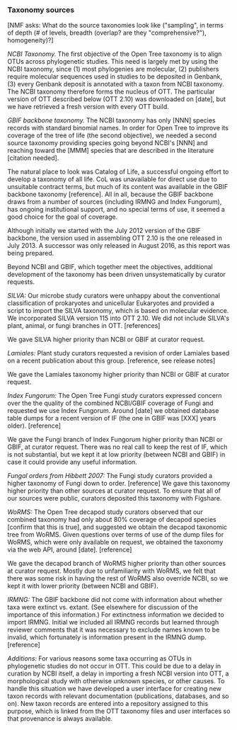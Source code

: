 ### Taxonomy sources

[NMF asks: What do the source taxonomies look like ("sampling", in
terms of depth (# of levels, breadth (overlap? are they
"comprehensive?"), homogeneity)?]

*NCBI Taxonomy.*  The first objective of the Open Tree taxonomy is to
align OTUs across phylogenetic studies.  This need is largely met by
using the NCBI taxonomy, since (1) most phylogenies are molecular, (2)
publishers require molecular sequences used in studies to be deposited
in Genbank, (3) every Genbank deposit is annotated with a taxon from
NCBI taxonomy.  The NCBI taxonomy therefore forms the nucleus of OTT.
The particular version of OTT described below (OTT 2.10) was downloaded on
[date], but we have retrieved a fresh version with every OTT build.

*GBIF backbone taxonomy.*  The NCBI taxonomy has only [NNN] species
records with standard binomial names.  In order for Open Tree to
improve its coverage of the tree of life (the second objective), we
needed a second source taxonomy providing species going beyond NCBI's
[NNN] and reaching toward the [MMM] species that are described in the
literature [citation needed].

The natural place to look was Catalog of Life, a successful ongoing
effort to develop a taxonomy of all life.  CoL was unavailable for
direct use due to unsuitable contract terms, but much of its content
was available in the GBIF backbone taxonomy [reference].  All in all,
because the GBIF backbone draws from a number of sources (including
IRMNG and Index Fungorum), has ongoing institutional support, and no
special terms of use, it seemed a good choice for the goal of coverage.

Although initially we started with the July 2012 version of the GBIF
backbone, the version used in assembling OTT 2.10 is the one released
in July 2013.  A successor was only released in August 2016, as this
report was being prepared.

Beyond NCBI and GBIF, which together meet the objectives, additional
development of the taxonomy has been driven unsystematically by
curator requests.

*SILVA:* Our microbe study curators were unhappy about the conventional
classification of prokaryotes and unicellular Eukaryotes and provided
a script to import the SILVA taxonomy, which is based on molecular
evidence.  We incorporated SILVA version 115 into OTT 2.10.  We did
not include SILVA's plant, animal, or fungi branches in OTT.
[references]

We gave SILVA higher priority than NCBI or GBIF at curator request.

*Lamiales:* Plant study curators requested a revision of order Lamiales based
on a recent publication about this group.
[reference, see release notes]

We gave the Lamiales taxonomy higher priority than NCBI or GBIF at curator request.

*Index Fungorum:* The Open Tree Fungi study curators expressed concern over
the the quality of the combined NCBI/GBIF coverage of Fungi and
requested we use Index Fungorum.  Around [date] we obtained database
table dumps for a recent version of IF (the one in GBIF was [XXX]
years older).  [reference]

We gave the Fungi branch of Index Fungorum higher priority than NCBI
or GBIF, at curator request.  There was no real call to keep the rest
of IF, which is not substantial, but we kept it at low priority
(between NCBI and GBIF) in case it could provide any useful
information.

*Fungal orders from Hibbett 2007:* The Fungi study curators provided a
higher taxonomy of Fungi down to order.  [reference] We gave this
taxonomy higher priority than other sources at curator request.  To
ensure that all of our sources were public, curators deposited this
taxonomy with Figshare.

*WoRMS:* The Open Tree decapod study curators observed that our combined
taxonomy had only about 80% coverage of decapod species [confirm that
this is true], and suggested we obtain the decapod taxonomic tree from
WoRMS.  Given questions over terms of use of the dump files for WoRMS,
which were only available on request, we obtained the taxonomy via the
web API, around [date].  [reference]

We gave the decapod branch of WoRMS higher priority than other sources
at curator request.  Mostly due to unfamiliarity with WoRMS, we felt
that there was some risk in having the rest of WoRMS also override
NCBI, so we kept it with lower priority (between NCBI and GBIF).

*IRMNG:* The GBIF backbone did not come with information about whether
taxa were extinct vs. extant.  (See elsewhere for discussion of the
importance of this information.)  For extinctness information we
decided to import IRMNG.  Initial we included all IRMNG records but
learned through reviewer comments that it was necessary to exclude
names known to be invalid, which fortunately is information present in
the IRMNG dump.  [reference]

*Additions:* For various reasons some taxa occurring as OTUs in
phylogenetic studies do not occur in OTT.  This could be due to a
delay in curation by NCBI itself, a delay in importing a fresh NCBI
version into OTT, a morphological study with otherwise unknown
species, or other causes.  To handle this situation we have developed
a user interface for creating new taxon records with relevant
documentation (publications, databases, and so on).  New taxon records
are entered into a repository assigned to this purpose, which is
linked from the OTT taxonomy files and user interfaces so that
provenance is always available.

